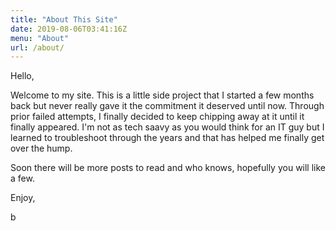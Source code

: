```yaml
---
title: "About This Site"
date: 2019-08-06T03:41:16Z
menu: "About"
url: /about/
---
```


Hello,

Welcome to my site. This is a little side project that I started a few months back but never really gave it the commitment it deserved until now. Through prior failed attempts, I finally decided to keep chipping away at it until it finally appeared. I'm not as tech saavy as you would think for an IT guy but I learned to troubleshoot through the years and that has helped me finally get over the hump.

Soon there will be more posts to read and who knows, hopefully you will like a few.

Enjoy,

b
